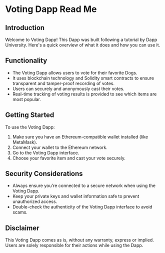 # Voting Dapp Read Me

## Introduction
Welcome to Voting Dapp! This Dapp was built following a tutorial by Dapp University. Here's a quick overview of what it does and how you can use it.

## Functionality
- The Voting Dapp allows users to vote for their favorite Dogs.
- It uses blockchain technology and Solidity smart contracts to ensure transparent and tamper-proof recording of votes.
- Users can securely and anonymously cast their votes.
- Real-time tracking of voting results is provided to see which items are most popular.

## Getting Started
To use the Voting Dapp:
1. Make sure you have an Ethereum-compatible wallet installed (like MetaMask).
2. Connect your wallet to the Ethereum network.
3. Go to the Voting Dapp interface.
4. Choose your favorite item and cast your vote securely.

## Security Considerations
- Always ensure you're connected to a secure network when using the Voting Dapp.
- Keep your private keys and wallet information safe to prevent unauthorized access.
- Double-check the authenticity of the Voting Dapp interface to avoid scams.

## Disclaimer
This Voting Dapp comes as is, without any warranty, express or implied. Users are solely responsible for their actions while using the Dapp.
